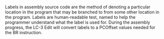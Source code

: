 Labels in assembly source code are the method of denoting a particular location in the program that may be branched to from some other location in the program. Labels are human-readable test, named to help the programmer understand what the label is used for. During the assembly progress, the LC-3 Edit will convert labels to a PCOffset values needed for the BR instruction.